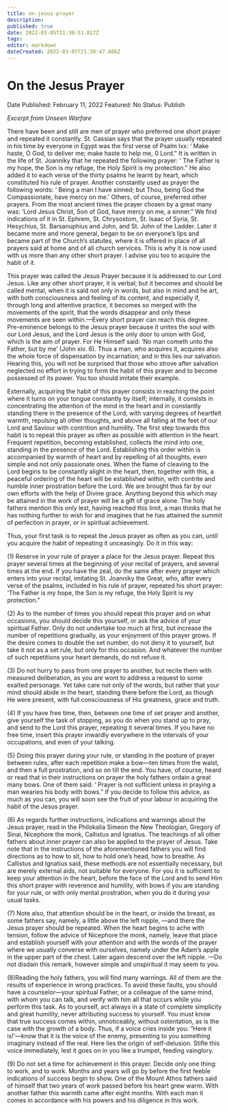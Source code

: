 ```yaml
---
title: on-jesus-prayer
description: 
published: true
date: 2022-03-05T21:30:51.817Z
tags: 
editor: markdown
dateCreated: 2022-03-05T21:30:47.866Z
---
```


# On the Jesus Prayer

Date Published: February 11, 2022
Featured: No
Status: Publish

*Excerpt from Unseen Warfare*

There have been and still are men of prayer who preferred one short prayer and repeated it constantly. St. Cassian says that the prayer usually repeated in his time by everyone in Egypt was the first verse of Psalm lxx: ‘ Make haste, O God, to deliver me; make haste to help me, 0 Lord.” It is written in the life of St. Joanniky that he repeated the following prayer: ‘ The Father is my hope, the Son is my refuge, the Holy Spirit is my protection.” He also added it to each verse of the thirty psalms he learnt by heart, which constituted his rule of prayer. Another constantly used as prayer the following words: ‘ Being a man I have sinned; but Thou, being God the Compassionate, have mercy on me.’ Others, of course, preferred other prayers. From the most ancient times the prayer chosen by a great many was: ‘Lord Jesus Christ, Son of God, have mercy on me, a sinner.” We find indications of it in St. Ephrem, St. Chrysostom, St. Isaac of Syria, St. Hesychius, St. Barsanuphius and John, and St. John of the Ladder. Later it became more and more general, began to be on everyone’s lips and became part of the Church’s statutes, where it is offered in place of all prayers said at home and of all church services. This is why it is now used with us more than any other short prayer. I advise you too to acquire the habit of it.

This prayer was called the Jesus Prayer because it is addressed to our Lord Jesus. Like any other short prayer, it is verbal; but it becomes and should be called mental, when it is said not only in words, but also in mind and he art, with both consciousness and feeling of its content, and especially if, through long and attentive practice, it becomes so merged with the movements of the spirit, that the words disappear and only these movements are seen within.—Every short prayer can reach this degree. Pre-eminence belongs to the Jesus prayer because it unites the soul with our Lord Jesus, and the Lord Jesus is the only door to union with God, which is the aim of prayer. For He Himself said: ‘No man cometh unto the Father, but by me’ (John xiv. 6). Thus a man, who acquires it, acquires also the whole force of dispensation by incarnation; and in this lies our salvation. Hearing this, you will not be surprised that those who strove after salvation neglected no effort in trying to form the habit of this prayer and to become possessed of its power. You too should imitate their example.

Externally,  acquiring  the  habit  of  this  prayer  consists  in  reaching  the  point  where  it  turns  on  your  tongue constantly  by  itself; internally, it consists in concentrating the attention of the mind in the heart and in constantly standing there in the presence of the Lord, with varying degrees of heartfelt warmth, repulsing all other thoughts, and above all falling at the feet of our Lord and Saviour with contrition and humility. The first step towards this habit is to repeat this prayer as often as possible with attention in the heart. Frequent repetition, becoming established, collects the mind into one, standing in the presence of the Lord. Establishing this order within is accompanied  by warmth of heart and by repelling of all thoughts, even simple and not only passionate ones.  When  the flame of cleaving to the Lord begins to be constantly alight in the heart, then, together with this, a peaceful ordering of the heart will be established within, with contrite and humble inner prostration before the Lord. We are brought thus far by our own efforts with the help of Divine grace. Anything beyond this which may be attained in the work of prayer will be a gift of grace alone. The holy fathers mention this only lest, having reached this limit, a man thinks that he has nothing further to wish for and imagines that he has attained the summit of perfection in prayer, or in spiritual achievement.

Thus, your first task is to repeat the Jesus prayer as often as you can, until you acquire the habit of repeating it unceasingly. Do it in this way:

(1)  Reserve  in  your rule  of  prayer  a  place  for  the  Jesus  prayer.  Repeat  this  prayer  several  times  at  the  beginning  of  your  recital  of prayers, and several times at the end. If you have the zeal, do the same after every prayer which enters into your recital, imitating St. Joanniky the Great, who, after every verse of the psalms, included in his rule of prayer, repeated his short prayer: ‘The Father is my hope, the Son is my refuge, the Holy Spirit is my protection.”

(2)  As  to  the  number  of  times  you  should  repeat  this  prayer  and  on  what  occasions,  you  should  decide  this  yourself,  or  ask  the advice of your spiritual Father. Only do not undertake too much at first, but increase the number of repetitions gradually, as your enjoyment of this prayer grows. If the desire comes to double the set number, do not deny it to yourself, but take it not as a set rule, but only for this occasion. And whatever the number of such repetitions your heart demands, do not refuse it.

(3) Do  not  hurry  to  pass  from  one  prayer  to  another,  but  recite  them  with  measured  deliberation,  as  you  are  wont  to  address  a request  to  some  exalted  personage.  Yet  take  care  not  only  of  the  words,  but  rather  that  your  mind  should  abide  in  the  heart, standing there before the Lord, as though He were present, with full consciousness of His greatness, grace and truth.

(4) If you have free time, then, between one time of set prayer and another, give yourself the task of stopping, as you do when you stand up to pray, and send to the Lord this prayer, repeating it several times. If you  have  no free time,  insert this  prayer  inwardly everywhere in the intervals of your occupations, and even of your talking.

(5) Doing  this  prayer  during  your  rule,  or  standing  in  the  posture  of  prayer  between  rules,  after  each  repetition  make  a  bow—ten times from the waist, and then a full prostration, and so on till the end. You have, of course, heard or read that in their instructions on prayer the holy fathers ordain a great many bows. One of them said: ‘ Prayer is not sufficient unless in praying a man wearies his body with bows.” If you decide to follow this advice, as much as you can, you will soon see the fruit of your labour in acquiring the habit of the Jesus prayer.

(6) As  regards  further  instructions,  indications  and  warnings  about  the  Jesus  prayer,  read  in  the  Philokalia  Simeon  the  New Theologian, Gregory of Sinai, Nicephore the monk, Callistus and Ignatius. The teachings of all other fathers about inner prayer can also be applied to the prayer of Jesus. Take note that in the instructions of the aforementioned fathers you will find directions as to
how to sit, how to hold one’s head, how to breathe. As Callistus and Ignatius said, these methods are not essentially necessary, but are merely external aids, not suitable for everyone. For you it is sufficient to keep your attention in the heart, before the face of the Lord  and  to  send  Him  this  short  prayer  with  reverence  and  humility,  with  bows  if  you  are  standing  for  your  rule,  or  with  only mental prostration, when you do it during your usual tasks.

(7) Note also, that attention should be in the heart, or inside the breast, as some fathers say, namely, a little above the left nipple, —and  there  the  Jesus  prayer  should  be  repeated.  When  the  heart  begins  to  ache  with  tension,  follow  the  advice  of  Nicephore  the monk,  namely,  leave  that  place  and  establish  yourself  with  your  attention  and  with  the  words  of  the  prayer  where  we  usually converse with ourselves, namely under the Adam’s apple in the upper part of the chest. Later again descend over the left nipple. —Do not disdain this remark, however simple and unspiritual it may seem to you.

(8)Reading  the  holy  fathers,  you  will  find  many  warnings.  All  of  them  are  the  results  of  experience  in  wrong  practices.  To  avoid these  faults,  you  should  have  a  counselor—your  spiritual  Father,  or  a  colleague  of  the  same  mind,  with  whom  you  can  talk,  and verify  with  him  all  that  occurs  while  you  perform  this  task.  As  to  yourself,  act  always  in  a  state  of  complete  simplicity  and  great humility, never attributing success to yourself. You must know that true success comes within, unnoticeably, without ostentation, as is  the  case  with  the  growth  of  a  body.  Thus,  if  a  voice  cries  inside  you:  “Here  it  is!’—know  that  it  is  the  voice  of  the  enemy, presenting to you something imaginary instead of the real. Here lies the origin of self-delusion. Stifle this voice immediately, lest it goes on in you like a trumpet, feeding vainglory.

(9)  Do  not  set  a  time  for  achievement  in  this  prayer.  Decide  only  one  thing:  to  work,  and  to  work.  Months  and  years  will  go  by before the first feeble indications of success begin to show. One of the Mount Athos fathers said of himself that two years of work passed  before  his  heart  grew  warm.  With  another  father  this  warmth  came  after  eight  months.  With  each  man  it  comes  in accordance with his powers and his diligence in this work.